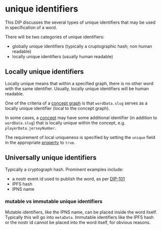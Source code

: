 # unique identifiers

This DIP discusses the several types of unique identifiers that may be used in specification of a word.

There will be two categories of unique identifiers:
- globally unique identifiers (typically a cruptographic hash; non human readable)
- locally unique identifiers (usually human readable)


## Locally unique identifiers

Locally unique means that within a specified graph, there is no other word with the same identifier. Usually, locally unique identifiers will be human readable. 

One of the criteria of a [concept graph](../glossary/conceptGraph.md) is that `wordData.slug` serves as a locally unique identifier (local to the concept graph). 

In some cases, a [concept](../glossary/concept.md) may have some additional identifier (in addition to `wordData.slug`) that is locally unique within the concept, e.g. `playerData.jerseyNumber`.

The requirement of local uniqueness is specified by setting the `unique` field in the appropriate [property](../glossary/property.md) to `true`.

## Universally unique identifiers

Typically a cryptograph hash. Prominent examples include:
- a nostr event id used to publish the word, as per [DIP-101](101.md)
- IPFS hash
- IPNS name

### mutable vs immutable unique identifiers

Mutable identifiers, like the IPNS name, can be placed inside the word itself. Typically this will go into `metaData`. Immutable identifiers like the IPFS hash or the nostr id cannot be placed into the word itself, for obvious reasons.
